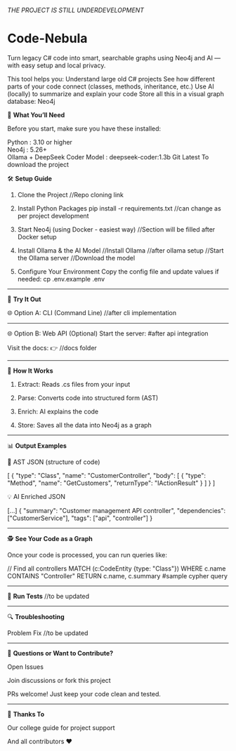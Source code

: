 *THE PROJECT IS STILL UNDERDEVELOPMENT*


# Code-Nebula
Turn legacy C# code into smart, searchable graphs using Neo4j and AI — with easy setup and local privacy.

This tool helps you:
Understand large old C# projects
See how different parts of your code connect (classes, methods, inheritance, etc.)
Use AI (locally) to summarize and explain your code
Store all this in a visual graph database: Neo4j


🚀 **What You’ll Need**

Before you start, make sure you have these installed:

Python : 3.10 or higher	           
Neo4j  : 5.26+	 
Ollama + DeepSeek Coder	Model : deepseek-coder:1.3b 
Git	Latest	To download the project


🛠️ __Setup Guide__

1. Clone the Project
//Repo cloning link

2. Install Python Packages
  pip install -r requirements.txt
   //can change as per project development 

3. Start Neo4j (using Docker - easiest way)
  //Section will be filled after Docker setup

4. Install Ollama & the AI Model
   //Install Ollama
   //after ollama setup
   //Start the Ollama server
   //Download the model

5. Configure Your Environment
  Copy the config file and update values if needed:
  cp .env.example .env

---

🧪 __Try It Out__

🌐 Option A: CLI (Command Line)
  //after cli implementation 

---

🌐 Option B: Web API (Optional)
    Start the server:
    #after api integration 

Visit the docs:
👉 //docs folder



---

🧠 **How It Works**

1. Extract: Reads .cs files from your input

2. Parse: Converts code into structured form (AST)

3. Enrich: AI explains the code

4. Store: Saves all the data into Neo4j as a graph


---

📊 **Output Examples**

📁 AST JSON (structure of code)

[
  {
    "type": "Class",
    "name": "CustomerController",
    "body": [
      {
        "type": "Method",
        "name": "GetCustomers",
        "returnType": "IActionResult"
      }
    ]
  }
]

💡 AI Enriched JSON

[...]
{
  "summary": "Customer management API controller",
  "dependencies": ["CustomerService"],
  "tags": ["api", "controller"]
}


---

🕵️ **See Your Code as a Graph**

Once your code is processed, you can run queries like:

// Find all controllers
MATCH (c:CodeEntity {type: "Class"})
WHERE c.name CONTAINS "Controller"
RETURN c.name, c.summary
#sample cypher query


---

🧪 **Run Tests**
//to be updated


---

🔍 **Troubleshooting**

Problem	Fix
//to be updated


---

💬 **Questions or Want to Contribute?**

Open Issues

Join discussions or fork this project

PRs welcome! Just keep your code clean and tested.


---



🙌 **Thanks To**

Our college guide for project support 

And all contributors ❤️


